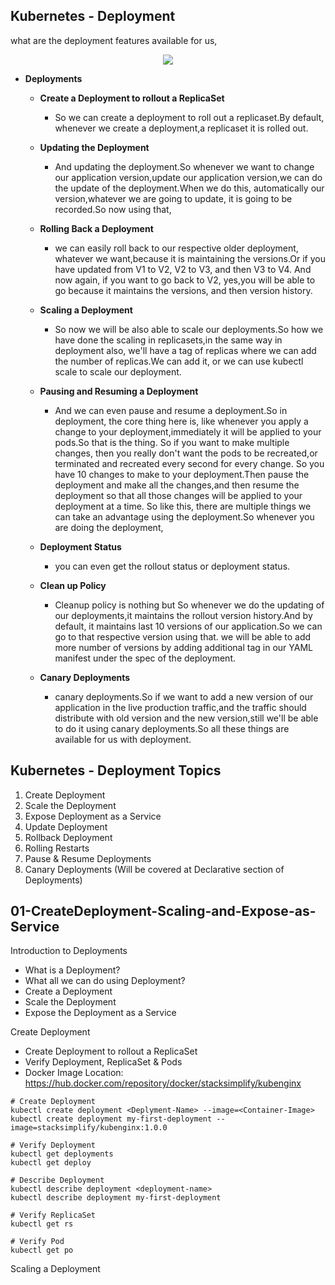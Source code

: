 ## Kubernetes - Deployment

what are the deployment features available for us,

<p align="center">
    <img src="https://user-images.githubusercontent.com/34484660/253813487-21329bef-245d-4d43-8148-60693132d3ae.png" />
</p>

 
- **Deployments**
    - **Create a Deployment to rollout a ReplicaSet**
        - So we can create a deployment to roll out a replicaset.By default, whenever we create a deployment,a replicaset it is rolled out.
    - **Updating the Deployment**
        - And updating the deployment.So whenever we want to change our application version,update our application version,we can do the update of the deployment.When we do this, automatically our version,whatever we are going to update, it is going to be recorded.So now using that, 

    - **Rolling Back a Deployment**
        - we can easily roll back to our respective older deployment, whatever we want,because it is maintaining the versions.Or if you have updated from V1 to V2, V2 to V3, and then V3 to V4. And now again, if you want to go back to V2, yes,you will be able to go because it maintains the versions, and then version history.
    - **Scaling a Deployment**
        - So now we will be also able to scale our deployments.So how we have done the scaling in replicasets,in the same way in deployment also, we'll have a tag of replicas where we can add the number of replicas.We can add it, or we can use kubectl scale to scale our deployment.

    - **Pausing and Resuming a Deployment**
        - And we can even pause and resume a deployment.So in deployment, the core thing here is, like whenever you apply a change to your deployment,immediately it will be applied to your pods.So that is the thing. So if you want to make multiple changes, then you really don't want the pods to be recreated,or terminated and recreated every second for every change. So you have 10 changes to make to your deployment.Then pause the deployment and make all the changes,and then resume the deployment so that all those changes will be applied to your deployment at a time. So like this, there are multiple things we can take an advantage using the deployment.So whenever you are doing the deployment, 
    - **Deployment Status**
        - you can even get the rollout status or deployment status.

    - **Clean up Policy**
        - Cleanup policy is nothing but So whenever we do the updating of our deployments,it maintains the rollout version history.And by default, it maintains last 10 versions of our application.So we can go to that respective version using that. we will be able to add more number of versions by adding additional tag in our YAML manifest under the spec of the deployment.
    - **Canary Deployments**
        - canary deployments.So if we want to add a new version of our application in the live production traffic,and the traffic should distribute with old version and the new version,still we'll be able to do it using canary deployments.So all these things are available for us with deployment.

## Kubernetes - Deployment Topics

1. Create Deployment
2. Scale the Deployment
3. Expose Deployment as a Service
4. Update Deployment
5. Rollback Deployment
6. Rolling Restarts
7. Pause & Resume Deployments
8. Canary Deployments (Will be covered at Declarative section of Deployments)

## 01-CreateDeployment-Scaling-and-Expose-as-Service
Introduction to Deployments
- What is a Deployment?
- What all we can do using Deployment?
- Create a Deployment
- Scale the Deployment
- Expose the Deployment as a Service

Create Deployment
- Create Deployment to rollout a ReplicaSet
- Verify Deployment, ReplicaSet & Pods
- Docker Image Location: https://hub.docker.com/repository/docker/stacksimplify/kubenginx

```t
# Create Deployment
kubectl create deployment <Deplyment-Name> --image=<Container-Image>
kubectl create deployment my-first-deployment --image=stacksimplify/kubenginx:1.0.0 

# Verify Deployment
kubectl get deployments
kubectl get deploy 

# Describe Deployment
kubectl describe deployment <deployment-name>
kubectl describe deployment my-first-deployment

# Verify ReplicaSet
kubectl get rs

# Verify Pod
kubectl get po
```
Scaling a Deployment




